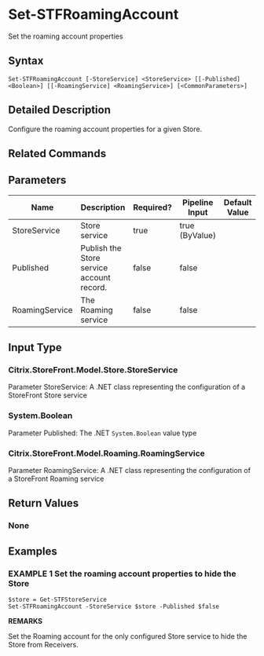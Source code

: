 ﻿# Set-STFRoamingAccount

Set the roaming account properties

## Syntax

```
Set-STFRoamingAccount [-StoreService] <StoreService> [[-Published] <Boolean>] [[-RoamingService] <RoamingService>] [<CommonParameters>]
```

## Detailed Description

Configure the roaming account properties for a given Store.

## Related Commands


## Parameters

| Name   | Description | Required? | Pipeline Input | Default Value |
| --- | --- | --- | --- | --- |
|StoreService|Store service|true|true (ByValue)| |
|Published|Publish the Store service account record.|false|false| |
|RoamingService|The Roaming service|false|false| |

## Input Type

### Citrix.StoreFront.Model.Store.StoreService

Parameter StoreService: A .NET class representing the configuration of a StoreFront Store service

### System.Boolean

Parameter Published: The .NET `System.Boolean` value type

### Citrix.StoreFront.Model.Roaming.RoamingService

Parameter RoamingService: A .NET class representing the configuration of a StoreFront Roaming service

## Return Values

### None

## Examples

### EXAMPLE 1 Set the roaming account properties to hide the Store

```
$store = Get-STFStoreService
Set-STFRoamingAccount -StoreService $store -Published $false
```

**REMARKS**

Set the Roaming account for the only configured Store service to hide the Store from Receivers.
